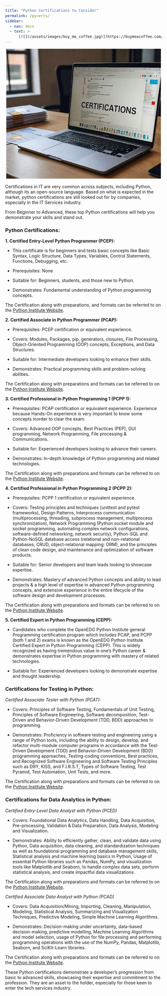 ```yaml
---
title: "Python Certifications to Consider"
permalink: /pycerts/
sidebar:
  - nav: docs
  - text: >
      [![](/assets/images/buy_me_coffee.jpg)](https://buymeacoffee.com/softwaremusings){:target="_blank"}
---
```


![](https://github.com/dataasciences/dataasciences.github.io/blob/master/assets/images/certi.JPG?raw=true)

Certifications in IT are very common across subjects, including Python, although its an open-source language. Based on what is expected in the market, python certifications are still looked out for by companies, especially in the IT Services industry. 

From Beginner to Advanced, these top Python certifications will help you demonstrate your skills and stand out.

### Python Certifications:

**1. Certified Entry-Level Python Programmer (PCEP):**
  
* This certificate is for beginners and tests basic concepts like Basic Syntax, Logic Structure, Data Types, Variables, Control Statements, Functions, Debugging, etc. 

* Prerequisites: None

* Suitable for: Beginners, students, and those new to Python.

* Demonstrates: Fundamental understanding of Python programming concepts.

The Certification along with preparations, and formats can be referred to on the [Python Institute Website](https://pythoninstitute.org/pcep). 

**2. Certified Associate in Python Programmer (PCAP):**

* Prerequisites: PCEP certification or equivalent experience.

* Covers: Modules, Packages, pip, generators, closures, File Processing, Object-Oriented Programming (OOP) concepts, Exceptions, and Data Structures.

* Suitable for: Intermediate developers looking to enhance their skills.

* Demonstrates: Practical programming skills and problem-solving abilities.

The Certification along with preparations and formats can be referred to on the [Python Institute Website](https://pythoninstitute.org/pcap). 

**3. Certified Professional in Python Programming 1 (PCPP 1):**

* Prerequisites: PCAP certification or equivalent experience. Experience because Hands-On experience is very important to know some concepts inorder to clear the exam.

* Covers: Advanced OOP concepts, Best Practices (PEP), GUI programming, Network Programming, File processing & Communications.

* Suitable for: Experienced developers looking to advance their careers.

* Demonstrates: In-depth knowledge of Python programming and related technologies.

The Certification along with preparations and formats can be referred to on the [Python Institute Website](https://pythoninstitute.org/pcpp1). 

**4. Certified Professional in Python Programming 2 (PCPP 2):**

* Prerequisites: PCPP 1 certification or equivalent experience.

* Covers: Testing principles and techniques (unittest and pytest frameworks), Design Patterns, Interprocess communication (multiprocessing, threading, subprocess management, multiprocess synchronization), Network Programming (Python socket module and socket programming, automating complex network configurations, software-defined networking, network security), Python-SQL and Python-NoSQL database access (relational and non-relational databases, CRUD, object-relational mapping: ORM), and the principles of clean code design, and maintenance and optimization of software products.

* Suitable for: Senior developers and team leads looking to showcase expertise.

* Demonstrates: Mastery of advanced Python concepts and ability to lead projects & a high level of expertise in advanced Python programming concepts, and extensive experience in the entire lifecycle of the software design and development processes.

The Certification along with preparations and formats can be referred to on the [Python Institute Website](https://pythoninstitute.org/pcpp2). 

**5. Certified Expert in Python Programming (CEPP):**

* Candidates who complete the OpenEDG Python Institute general Programming certification program which includes PCAP, and PCPP (both 1 and 2) exams is known as the OpenEDG Python Institute Certified Expert in Python Programming (CEPP). This is widely recognized as having tremendous value in one’s Python career & demonstrates expertise in Python programming with mastery of related technologies.

* Suitable for: Experienced developers looking to demonstrate expertise and thought leadership.

### Certifications for Testing in Python:

*Certified Associate Tester with Python (PCAT):*

* Covers: Principles of Software Testing, Fundamentals of Unit Testing, Principles of Software Engineering, Software decomposition, Test-Driven and Behavior-Driven Development (TDD, BDD) approaches to programming.

* Demonstrates: Proficiency in software testing and engineering using a range of Python tools, including the ability to design, develop, and refactor multi-module computer programs in accordance with the Test-Driven Development (TDD) and Behavior-Driven Development (BDD) programming approaches, Testing-coding conventions, Best practices, and Recognized Software Engineering and Software Testing Principles such as DRY, KISS, and F.I.R.S.T, Types of Software Testing, Test Pyramid, Test Automation, Unit Tests, and more.

The Certification along with preparations and formats can be referred to on the [Python Institute Website](https://pythoninstitute.org/pcat).

### Certifications for Data Analytics in Python:

*Certified Entry-Level Data Analyst with Python (PCED)*

* Covers: Foundational Data Analytics, Data Handling, Data Acquisition, Pre-processing, Validation & Data Preparation, Data Analysis, Modeling and Visualization.

* Demonstrates: Ability to efficiently gather, clean, and validate data using Python, Data acquisition, data cleaning, and standardization techniques as well as foundational programming and database management skills, Statistical analysis and machine learning basics in Python, Usage of essential Python libraries such as Pandas, NumPy, and visualization tools like Matplotlib and Seaborn, to handle complex data sets, perform statistical analysis, and create impactful data visualizations.

The Certification along with preparations and formats can be referred to on the [Python Institute Website](https://pythoninstitute.org/pced).

*Certified Associate Data Analyst with Python (PCAD)*

* Covers: Data Acquisition/Mining, Importing, Cleaning, Manipulation, Modeling, Statistical Analysis, Summarizing and Visualization Techniques, Predictive Modeling, Simple Machine Learning Algorithms.

* Demonstrates: Decision-making under uncertainty, data-based decision-making, predictive modelling, Machine Learning Algorithms and model selection, usage of Python for file processing and performing programming operations with the use of the NumPy, Pandas, Matplotlib, Seaborn, and SciKit-Learn libraries.

The Certification along with preparations and formats can be referred to on the [Python Institute Website](https://pythoninstitute.org/pcad).

These Python certifications demonstrate a developer’s progression from basic to advanced skills, showcasing their expertise and commitment to the profession. They are an asset to the holder, especially for those keen to enter the tech services industry.
